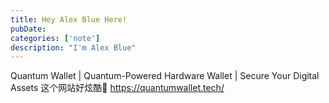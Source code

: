 ```yaml
---
title: Hey Alex Blue Here!
pubDate: 
categories: ['note']
description: "I'm Alex Blue"
---
```


Quantum Wallet | Quantum-Powered Hardware Wallet | Secure Your Digital Assets 这个网站好炫酷🤣 https://quantumwallet.tech/